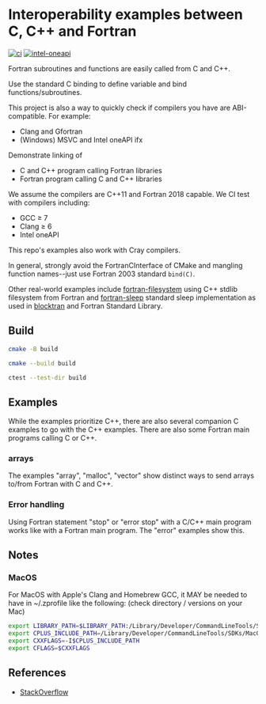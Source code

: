 # Interoperability examples between C, C++ and Fortran

[![ci](https://github.com/scivision/fortran-cpp-interface/actions/workflows/ci.yml/badge.svg)](https://github.com/scivision/fortran-cpp-interface/actions/workflows/ci.yml)
[![intel-oneapi](https://github.com/scivision/fortran-cpp-interface/actions/workflows/intel-oneapi.yml/badge.svg)](https://github.com/scivision/fortran-cpp-interface/actions/workflows/intel-oneapi.yml)

Fortran subroutines and functions are easily called from C and C++.

Use the standard C binding to define variable and bind functions/subroutines.

This project is also a way to quickly check if compilers you have are ABI-compatible.
For example:

* Clang and Gfortran
* (Windows) MSVC and Intel oneAPI ifx

Demonstrate linking of

* C and C++ program calling Fortran libraries
* Fortran program calling C and C++ libraries

We assume the compilers are C++11 and Fortran 2018 capable.
We CI test with compilers including:

* GCC &ge; 7
* Clang &ge; 6
* Intel oneAPI

This repo's examples also work with Cray compilers.

In general, strongly avoid the FortranCInterface of CMake and mangling function names--just use Fortran 2003 standard `bind(C)`.

Other real-world examples include
[fortran-filesystem](https://github.com/scivision/fortran-filesystem) using C++ stdlib filesystem from Fortran
and
[fortran-sleep](https://github.com/scivision/fortran-sleep) standard sleep implementation as used in
[blocktran](https://github.com/fortran-gaming/blocktran) and Fortran Standard Library.

## Build

```sh
cmake -B build

cmake --build build

ctest --test-dir build
```

## Examples

While the examples prioritize C++, there are also several companion C examples to go with the C++ examples.
There are also some Fortran main programs calling C or C++.

### arrays

The examples "array", "malloc", "vector" show distinct ways to send arrays to/from Fortran with C and C++.

### Error handling

Using Fortran statement "stop" or "error stop" with a C/C++ main program works like with a Fortran main program.
The "error" examples show this.

## Notes

### MacOS

For MacOS with Apple's Clang and Homebrew GCC,
it MAY be needed to have in ~/.zprofile like the following:
(check directory / versions on your Mac)

```sh
export LIBRARY_PATH=$LIBRARY_PATH:/Library/Developer/CommandLineTools/SDKs/MacOSX.sdk/usr/lib
export CPLUS_INCLUDE_PATH=/Library/Developer/CommandLineTools/SDKs/MacOSX.sdk/usr/include
export CXXFLAGS=-I$CPLUS_INCLUDE_PATH
export CFLAGS=$CXXFLAGS
```

## References

* [StackOverflow](
https://stackoverflow.com/tags/fortran-iso-c-binding/info)
